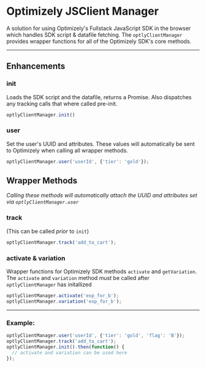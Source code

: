# Optimizely JSClient Manager
A solution for using Optimizely's Fullstack JavaScript SDK in the browser which handles SDK script & datafile fetching. The `optlyClientManager` provides wrapper functions for all of the Optimizely SDK's core methods.

---

## Enhancements

### init
Loads the SDK script and the datafile, returns a Promise. Also dispatches any tracking calls that where called pre-init.
```javascript
optlyClientManager.init()
```

### user
Set the user's UUID and attributes. These values will automatically be sent to Optimizely when calling all wrapper methods.
```javascript
optlyClientManager.user('userId', {'tier': 'gold'});
```

## Wrapper Methods

_Calling these methods will automatically attach the UUID and attributes set via `optlyClientManager.user`_

### track
(This can be called _prior_ to `init`)
```javascript
optlyClientManager.track('add_to_cart');
```

### activate & variation
Wrapper functions for Optimizely SDK methods `activate` and `getVariation`. The `activate` and `variation` method _must_ be called after `optlyClientManager` has initallized
```javascript
optlyClientManager.activate('exp_for_b');
optlyClientManager.variation('exp_for_b');
```

---

### Example:
```javascript
optlyClientManager.user('userId', {'tier': 'gold', 'flag': 'B'});
optlyClientManager.track('add_to_cart');
optlyClientManager.init().then(function() {
  // activate and variation can be used here
});
```
